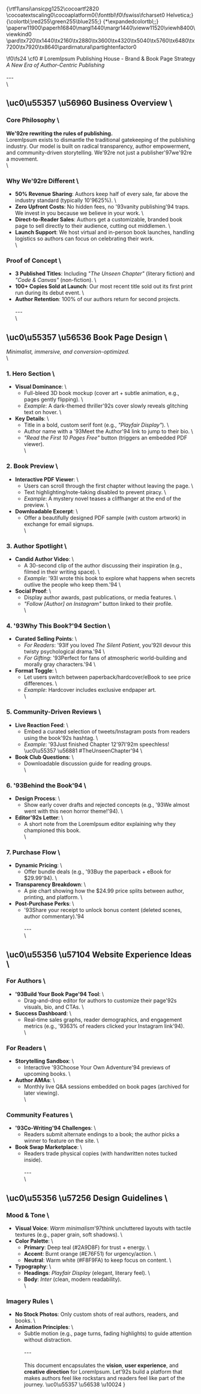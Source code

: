 {\rtf1\ansi\ansicpg1252\cocoartf2820
\cocoatextscaling0\cocoaplatform0{\fonttbl\f0\fswiss\fcharset0 Helvetica;}
{\colortbl;\red255\green255\blue255;}
{\*\expandedcolortbl;;}
\paperw11900\paperh16840\margl1440\margr1440\vieww11520\viewh8400\viewkind0
\pard\tx720\tx1440\tx2160\tx2880\tx3600\tx4320\tx5040\tx5760\tx6480\tx7200\tx7920\tx8640\pardirnatural\partightenfactor0

\f0\fs24 \cf0 # LoremIpsum Publishing House - Brand & Book Page Strategy  \
*A New Era of Author-Centric Publishing*  \
\
---\
\
## \uc0\u55357 \u56960  **Business Overview**  \
### Core Philosophy  \
**We\'92re rewriting the rules of publishing.**  \
LoremIpsum exists to dismantle the traditional gatekeeping of the publishing industry. Our model is built on radical transparency, author empowerment, and community-driven storytelling. We\'92re not just a publisher\'97we\'92re a movement.  \
\
### Why We\'92re Different  \
- **50% Revenue Sharing**: Authors keep half of every sale, far above the industry standard (typically 10\'9625%).  \
- **Zero Upfront Costs**: No hidden fees, no \'93vanity publishing\'94 traps. We invest in you because we believe in your work.  \
- **Direct-to-Reader Sales**: Authors get a customizable, branded book page to sell directly to their audience, cutting out middlemen.  \
- **Launch Support**: We host virtual and in-person book launches, handling logistics so authors can focus on celebrating their work.  \
\
### Proof of Concept  \
- **3 Published Titles**: Including *"The Unseen Chapter"* (literary fiction) and *"Code & Canvas"* (non-fiction).  \
- **100+ Copies Sold at Launch**: Our most recent title sold out its first print run during its debut event.  \
- **Author Retention**: 100% of our authors return for second projects.  \
\
---\
\
## \uc0\u55357 \u56536  **Book Page Design**  \
*Minimalist, immersive, and conversion-optimized.*  \
\
### **1. Hero Section**  \
- **Visual Dominance**:  \
  - Full-bleed 3D book mockup (cover art + subtle animation, e.g., pages gently flipping).  \
  - *Example*: A dark-themed thriller\'92s cover slowly reveals glitching text on hover.  \
- **Key Details**:  \
  - Title in a bold, custom serif font (e.g., *"Playfair Display"*).  \
  - Author name with a \'93Meet the Author\'94 link to jump to their bio.  \
  - *"Read the First 10 Pages Free"* button (triggers an embedded PDF viewer).  \
\
### **2. Book Preview**  \
- **Interactive PDF Viewer**:  \
  - Users can scroll through the first chapter without leaving the page.  \
  - Text highlighting/note-taking disabled to prevent piracy.  \
  - *Example*: A mystery novel teases a cliffhanger at the end of the preview.  \
- **Downloadable Excerpt**:  \
  - Offer a beautifully designed PDF sample (with custom artwork) in exchange for email signups.  \
\
### **3. Author Spotlight**  \
- **Candid Author Video**:  \
  - A 30-second clip of the author discussing their inspiration (e.g., filmed in their writing space).  \
  - *Example*: \'93I wrote this book to explore what happens when secrets outlive the people who keep them.\'94  \
- **Social Proof**:  \
  - Display author awards, past publications, or media features.  \
  - *"Follow [Author] on Instagram"* button linked to their profile.  \
\
### **4. \'93Why This Book?\'94 Section**  \
- **Curated Selling Points**:  \
  - *For Readers*: \'93If you loved *The Silent Patient*, you\'92ll devour this twisty psychological drama.\'94  \
  - *For Gifting*: \'93Perfect for fans of atmospheric world-building and morally gray characters.\'94  \
- **Format Toggle**:  \
  - Let users switch between paperback/hardcover/eBook to see price differences.  \
  - *Example*: Hardcover includes exclusive endpaper art.  \
\
### **5. Community-Driven Reviews**  \
- **Live Reaction Feed**:  \
  - Embed a curated selection of tweets/Instagram posts from readers using the book\'92s hashtag.  \
  - *Example*: \'93Just finished Chapter 12\'97I\'92m speechless! \uc0\u55357 \u56881  #TheUnseenChapter\'94  \
- **Book Club Questions**:  \
  - Downloadable discussion guide for reading groups.  \
\
### **6. \'93Behind the Book\'94**  \
- **Design Process**:  \
  - Show early cover drafts and rejected concepts (e.g., \'93We almost went with this neon horror theme!\'94).  \
- **Editor\'92s Letter**:  \
  - A short note from the LoremIpsum editor explaining why they championed this book.  \
\
### **7. Purchase Flow**  \
- **Dynamic Pricing**:  \
  - Offer bundle deals (e.g., \'93Buy the paperback + eBook for $29.99\'94).  \
- **Transparency Breakdown**:  \
  - A pie chart showing how the $24.99 price splits between author, printing, and platform.  \
- **Post-Purchase Perks**:  \
  - \'93Share your receipt to unlock bonus content (deleted scenes, author commentary).\'94  \
\
---\
\
## \uc0\u55356 \u57104  **Website Experience Ideas**  \
### For Authors  \
- **\'93Build Your Book Page\'94 Tool**:  \
  - Drag-and-drop editor for authors to customize their page\'92s visuals, bio, and CTAs.  \
- **Success Dashboard**:  \
  - Real-time sales graphs, reader demographics, and engagement metrics (e.g., \'9363% of readers clicked your Instagram link\'94).  \
\
### For Readers  \
- **Storytelling Sandbox**:  \
  - Interactive \'93Choose Your Own Adventure\'94 previews of upcoming books.  \
- **Author AMAs**:  \
  - Monthly live Q&A sessions embedded on book pages (archived for later viewing).  \
\
### Community Features  \
- **\'93Co-Writing\'94 Challenges**:  \
  - Readers submit alternate endings to a book; the author picks a winner to feature on the site.  \
- **Book Swap Marketplace**:  \
  - Readers trade physical copies (with handwritten notes tucked inside).  \
\
--- \
\
## \uc0\u55356 \u57256  **Design Guidelines**  \
### Mood & Tone  \
- **Visual Voice**: *Warm minimalism*\'97think uncluttered layouts with tactile textures (e.g., paper grain, soft shadows).  \
- **Color Palette**:  \
  - **Primary**: Deep teal (#2A9D8F) for trust + energy.  \
  - **Accent**: Burnt orange (#E76F51) for urgency/action.  \
  - **Neutral**: Warm white (#F8F9FA) to keep focus on content.  \
- **Typography**:  \
  - **Headings**: *Playfair Display* (elegant, literary feel).  \
  - **Body**: *Inter* (clean, modern readability).  \
\
### Imagery Rules  \
- **No Stock Photos**: Only custom shots of real authors, readers, and books.  \
- **Animation Principles**:  \
  - Subtle motion (e.g., page turns, fading highlights) to guide attention without distraction.  \
\
--- \
\
This document encapsulates the **vision**, **user experience**, and **creative direction** for LoremIpsum. Let\'92s build a platform that makes authors feel like rockstars and readers feel like part of the journey. \uc0\u55357 \u56538 \u10024   }